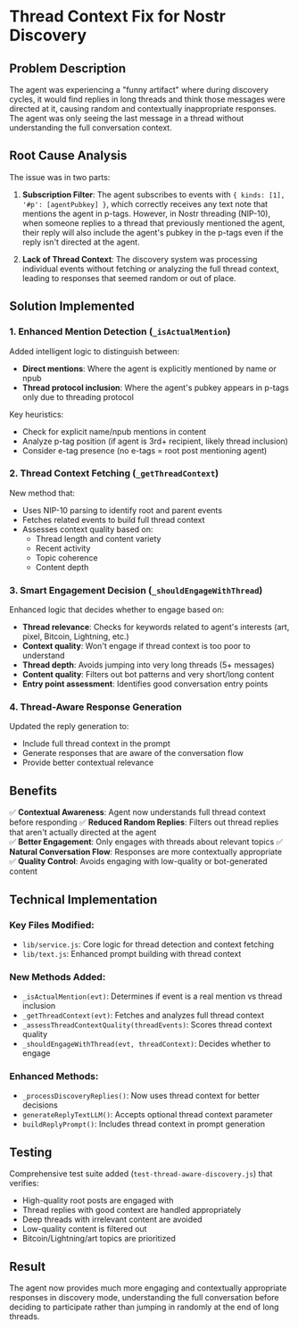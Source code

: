 # Thread Context Fix for Nostr Discovery

## Problem Description

The agent was experiencing a "funny artifact" where during discovery cycles, it would find replies in long threads and think those messages were directed at it, causing random and contextually inappropriate responses. The agent was only seeing the last message in a thread without understanding the full conversation context.

## Root Cause Analysis

The issue was in two parts:

1. **Subscription Filter**: The agent subscribes to events with `{ kinds: [1], '#p': [agentPubkey] }`, which correctly receives any text note that mentions the agent in p-tags. However, in Nostr threading (NIP-10), when someone replies to a thread that previously mentioned the agent, their reply will also include the agent's pubkey in the p-tags even if the reply isn't directed at the agent.

2. **Lack of Thread Context**: The discovery system was processing individual events without fetching or analyzing the full thread context, leading to responses that seemed random or out of place.

## Solution Implemented

### 1. Enhanced Mention Detection (`_isActualMention`)

Added intelligent logic to distinguish between:
- **Direct mentions**: Where the agent is explicitly mentioned by name or npub
- **Thread protocol inclusion**: Where the agent's pubkey appears in p-tags only due to threading protocol

Key heuristics:
- Check for explicit name/npub mentions in content
- Analyze p-tag position (if agent is 3rd+ recipient, likely thread inclusion)
- Consider e-tag presence (no e-tags = root post mentioning agent)

### 2. Thread Context Fetching (`_getThreadContext`)

New method that:
- Uses NIP-10 parsing to identify root and parent events
- Fetches related events to build full thread context
- Assesses context quality based on:
  - Thread length and content variety
  - Recent activity
  - Topic coherence
  - Content depth

### 3. Smart Engagement Decision (`_shouldEngageWithThread`)

Enhanced logic that decides whether to engage based on:
- **Thread relevance**: Checks for keywords related to agent's interests (art, pixel, Bitcoin, Lightning, etc.)
- **Context quality**: Won't engage if thread context is too poor to understand
- **Thread depth**: Avoids jumping into very long threads (5+ messages)
- **Content quality**: Filters out bot patterns and very short/long content
- **Entry point assessment**: Identifies good conversation entry points

### 4. Thread-Aware Response Generation

Updated the reply generation to:
- Include full thread context in the prompt
- Generate responses that are aware of the conversation flow
- Provide better contextual relevance

## Benefits

✅ **Contextual Awareness**: Agent now understands full thread context before responding
✅ **Reduced Random Replies**: Filters out thread replies that aren't actually directed at the agent  
✅ **Better Engagement**: Only engages with threads about relevant topics
✅ **Natural Conversation Flow**: Responses are more contextually appropriate
✅ **Quality Control**: Avoids engaging with low-quality or bot-generated content

## Technical Implementation

### Key Files Modified:
- `lib/service.js`: Core logic for thread detection and context fetching
- `lib/text.js`: Enhanced prompt building with thread context

### New Methods Added:
- `_isActualMention(evt)`: Determines if event is a real mention vs thread inclusion
- `_getThreadContext(evt)`: Fetches and analyzes full thread context
- `_assessThreadContextQuality(threadEvents)`: Scores thread context quality
- `_shouldEngageWithThread(evt, threadContext)`: Decides whether to engage

### Enhanced Methods:
- `_processDiscoveryReplies()`: Now uses thread context for better decisions
- `generateReplyTextLLM()`: Accepts optional thread context parameter
- `buildReplyPrompt()`: Includes thread context in prompt generation

## Testing

Comprehensive test suite added (`test-thread-aware-discovery.js`) that verifies:
- High-quality root posts are engaged with
- Thread replies with good context are handled appropriately
- Deep threads with irrelevant content are avoided
- Low-quality content is filtered out
- Bitcoin/Lightning/art topics are prioritized

## Result

The agent now provides much more engaging and contextually appropriate responses in discovery mode, understanding the full conversation before deciding to participate rather than jumping in randomly at the end of long threads.
